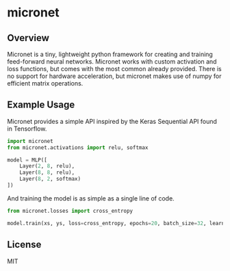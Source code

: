 # micronet

## Overview

Micronet is a tiny, lightweight python framework for creating and training feed-forward neural networks. Micronet works with custom activation and loss functions, but comes with the most common already provided. 
There is no support for hardware acceleration, but micronet makes use of numpy for efficient matrix operations.

## Example Usage
Micronet provides a simple API inspired by the Keras Sequential API found in Tensorflow.

```python
import micronet
from micronet.activations import relu, softmax

model = MLP([
    Layer(2, 8, relu),
    Layer(8, 8, relu),
    Layer(8, 2, softmax)
])

```

And training the model is as simple as a single line of code.

```python
from micronet.losses import cross_entropy

model.train(xs, ys, loss=cross_entropy, epochs=20, batch_size=32, learning_rate=0.01)
```

## License

MIT